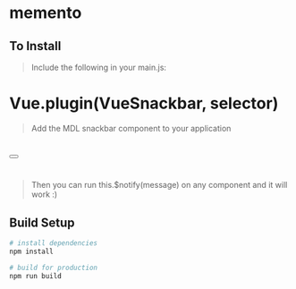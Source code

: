 # memento

## To Install

> Include the following in your main.js: 
# Vue.plugin(VueSnackbar, selector)

> Add the MDL snackbar component to your application 
#  <div id="selector" class="mdl-js-snackbar mdl-snackbar">
#    <div class="mdl-snackbar__text"></div>
#    <button class="mdl-snackbar__action" type="button"></button>
#  </div>

> Then you can run this.$notify(message) on any component and it will work :)

## Build Setup

``` bash
# install dependencies
npm install

# build for production
npm run build
